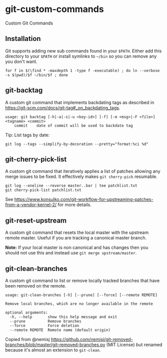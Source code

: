 # git-custom-commands
Custom Git Commands

## Installation

Git supports adding new sub commands found in your `$PATH`. Either add this directory to your `$PATH` or install symlinks to `~/bin` so you can remove any you don't want.

`for f in $(\find * -maxdepth 1 -type f -executable) ; do ln --verbose -s $(pwd)/$f ~/bin/$f ; done`

## git-backtag

A custom git command that implements backdating tags as described in https://git-scm.com/docs/git-tag#_on_backdating_tags.

```
usage: git backtag [-h|-a|-s|-u <key-id>] [-f] [-m <msg>|-F <file>] <tagname> <commit>
    commit    date of commit will be used to backdate tag
```

Tip: List tags by date:

```
git log --tags --simplify-by-decoration --pretty="format:%ci %d"
```

## git-cherry-pick-list

A custom git command that iteratively applies a list of patches allowing any merge issues to be fixed. It effectively makes `git cherry-pick` resumable.

```
git log --oneline --reverse master..bar | tee patchlist.txt
git cherry-pick-list patchlist.txt
```

See https://www.konsulko.com/git-workflow-for-upstreaming-patches-from-a-vendor-kernel-2/ for more details.

## git-reset-upstream

A custom git command that resets the local master with the upstream remote master. Useful if you are tracking a canonical master branch.

**Note:** If your local master is non canonical and has changes then you should not use this and instead use `git merge upstream/master`.

## git-clean-branches

A custom git command to list or remove locally tracked branches that have been removed on the remote.

```
usage: git-clean-branches [-h] [--prune] [--force] [--remote REMOTE]

Remove local branches, which are no longer available in the remote

optional arguments:
  -h, --help       show this help message and exit
  --prune          Remove branches
  --force          Force deletion
  --remote REMOTE  Remote name (default origin)
```

Copied from @nemisj https://github.com/nemisj/git-removed-branches/blob/master/git-removed-branches.py (MIT License) but renamed because it's almost an extension to `git-clean`.

